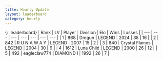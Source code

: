 ```yaml
---
title: Hourly Update
layout: leaderboard
category: hourly
---
```


{: .leaderboard}
| Rank | LV | Player | Division | Elo | Wins | Losses |
| --- | --- | --- | --- | --- | --- | --- |
| <span data-change="0">1</span> | 868 | <span title="ID: 337810">Dregun</span> | LEGEND | <span data-change="0">2024</span> | <span data-change="0">38</span> | <span data-change="0">16</span> |
| <span data-change="0">2</span> | 842 | <span title="ID: 66144">R U N A W A Y</span> | LEGEND | <span data-change="0">2007</span> | <span data-change="0">15</span> | <span data-change="0">2</span> |
| <span data-change="0">3</span> | 840 | <span title="ID: 163201">Crystal Flames</span> | LEGEND | <span data-change="0">2004</span> | <span data-change="0">30</span> | <span data-change="0">9</span> |
| <span data-change="0">4</span> | 1612 | <span title="ID: 164871">Luna Child</span> | LEGEND | <span data-change="0">2000</span> | <span data-change="0">26</span> | <span data-change="0">12</span> |
| <span data-change="0">5</span> | 492 | <span title="ID: 518429">eagleclaw774</span> | DIAMOND I | <span data-change="0">1992</span> | <span data-change="0">26</span> | <span data-change="0">7</span> |